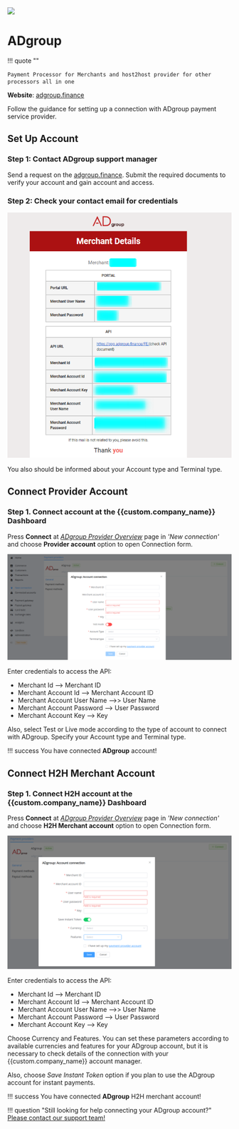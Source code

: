 <img src="https://static.openfintech.io/payment_providers/adgroup/logo.svg?w=400" width="400px" >

# ADgroup

!!! quote ""

    Payment Processor for Merchants and host2host provider for other processors all in one

**Website**: [adgroup.finance](https://adgroup.finance/en/)

Follow the guidance for setting up a connection with ADgroup payment service provider.

## Set Up Account

### Step 1: Contact ADgroup support manager

Send a request on the [adgroup.finance](https://adgroup.finance/en/). Submit the required documents to verify your account and gain account and access.

### Step 2: Check your contact email for credentials

![Email](images/email.png)

You also should be informed about your Account type and Terminal type.

## Connect Provider Account

### Step 1. Connect account at the {{custom.company_name}} Dashboard

Press **Connect** at [*ADgroup Provider Overview*]({{custom.dashboard_base_url}}connect-directory/payment-providers/adgroup/general) page in *'New connection'* and choose **Provider account** option to open Connection form.

![Connect](images/provider-account.png)

Enter credentials to access the API:

* Merchant Id --> Merchant ID
* Merchant Account Id --> Merchant Account ID
* Merchant Account User Name -->> User Name
* Merchant Account Password --> User Password
* Merchant Account Key --> Key

Also, select Test or Live mode according to the type of account to connect with ADgroup. Specify your Account type and Terminal type.

!!! success
    You have connected **ADgroup** account!

## Connect H2H Merchant Account

### Step 1. Connect H2H account at the {{custom.company_name}} Dashboard

Press **Connect** at [*ADgroup Provider Overview*]({{custom.dashboard_base_url}}connect-directory/payment-providers/adgroup/general) page in *'New connection'* and choose **H2H Merchant account** option to open Connection form.

![Connect](images/h2h-merchant-account.png)

Enter credentials to access the API:

* Merchant Id --> Merchant ID
* Merchant Account Id --> Merchant Account ID
* Merchant Account User Name -->> User Name
* Merchant Account Password --> User Password
* Merchant Account Key --> Key

Choose Currency and Features. You can set these parameters according to available currencies and features for your ADgroup account, but it is necessary to check details of the connection with your {{custom.company_name}} account manager.

Also, choose *Save Instant Token* option if you plan to use the ADgroup account for instant payments.

!!! success
    You have connected **ADgroup** H2H merchant account!

!!! question "Still looking for help connecting your ADgroup account?"
    <!--email_off-->[Please contact our support team!](mailto:{{custom.support_email}})<!--/email_off-->
